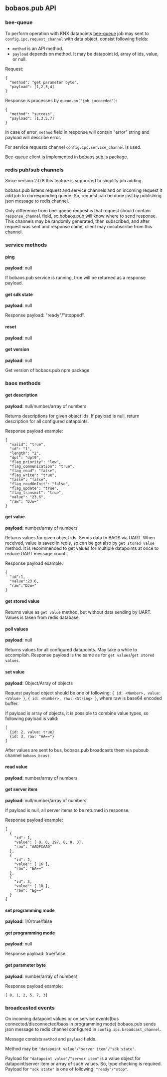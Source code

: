 ## bobaos.pub API

### bee-queue

To perform operation with KNX datapoints [bee-queue](https://github.com/bee-queue/bee-queue) job may sent to `config.ipc.request_channel` with data object, consist following fields:

* `method` is an API method.
* `payload` depends on method. It may be datapoint id, array of ids, value, or null.

Request:

```
{
  "method": "get parameter byte",
  "payload": [1,2,3,4]
}
```

Response is processes by `queue.on("job succeeded")`:

```
{
  "method": "success",
  "payload": [1,3,5,7]
}
```

In case of error, `method` field in response will contain "error" string and payload will describe error.

For service requests channel `config.ipc.service_channel` is used.

Bee-queue client is implemented in [bobaos.sub](https://github.com/bobaoskit/bobaos.sub) js package.

### redis pub/sub channels

Since version 2.0.8 this feature is supported to simplify job adding.

bobaos.pub listens request and service channels and on incoming request it add job to corresponding queue. So, request can be done just by publishing json message to redis channel.

Only difference from bee-queue request is that request should contain `response_channel` field, so bobaos.pub will know where to send response. This channels may be randomly generated, then subscribed, and after request was sent and response came, client may unsubscribe from this channel.

### service methods

#### ping

**payload**: null

If bobaos.pub service is running, true will be returned as a response payload.

#### get sdk state

**payload**: null

Response payload: "ready"/"stopped".

#### reset

**payload**: null

#### get version

**payload**: null

Get version of bobaos.pub npm package.

### baos methods

#### get description

**payload**: null/number/array of numbers

Returns descriptions for given object ids. If payload is null, return description for all configured datapoints.

Response payload example: 

```text
{
  "valid": "true",
  "id": "1",
  "length": "2",
  "dpt": "dpt9",
  "flag_priority": "low",
  "flag_communication": "true",
  "flag_read": "false",
  "flag_write": "true",
  "false": "false",
  "flag_readOnInit": "false",
  "flag_update": "true",
  "flag_transmit": "true",
  "value": "23.6",
  "raw": "DJw="
}
```

#### get value

**payload**: number/array of numbers

Returns values for given object ids. Sends data to BAOS via UART. When received, value is saved in redis, so can be got also by `get stored value` method. It is recommended to get values for multiple datapoints at once to reduce UART message count.

Response payload example:

```text
{
  "id":1,
  "value":23.6,
  "raw":"DJw="
}
```

#### get stored value

Returns value as `get value` method, but without data sending by UART. Values is taken from redis database.

#### poll values

**payload**: null

Returns values for all configured datapoints.  May take a while to accomplish. Response payload is the same as for `get values`/`get stored values`.

#### set value

**payload**: Object/Array of objects

Request payload object should be one of following: `{ id: <Number>, value: <Value> }`, `{ id: <Number>, raw: <String> }`, where raw is base64 encoded buffer. 

If payload is array of objects, it is possible to combine value types, so following payload is valid:

```text
[
  {id: 2, value: true}
  {id: 3, raw: "AA=="}
]
```

After values are sent to bus, bobaos.pub broadcasts them via pubsub channel `bobaos_bcast`.

#### read value

**payload**: number/array of numbers

#### get server item

**payload**: null/number/array of numbers

If payload is null, all server items to be returned in response.

Response payload example:

```text
[
  {
    "id": 1,
    "value": [ 0, 0, 197, 8, 0, 3],
    "raw": "AADFCAAD"
  },
  {
    "id": 2,
    "value": [ 16 ],
    "raw": "EA=="
  },
  {
    "id": 3,
    "value": [ 18 ],
    "raw": "Eg=="
  }
]
```

#### set programming mode

**payload**: 1/0/true/false

#### get programming mode

**payload**: null

Response payload: true/false

#### get parameter byte

**payload**: number/array of numbers

Response payload example: 

```text
[ 0, 1, 2, 5, 7, 3]
```

### broadcasted events

On incoming datapoint values or on service events(bus connected/disconnected/baos in programming mode) bobaos.pub sends json message to redis channel configured in `config.ipc.broadcast_channel`.

Message consists `method` and `payload` fields. 

Method may be `"datapoint value"/"server item"/"sdk state"`.

Payload for `"datapoint value"/"server item"` is a value object for datapoint/server item or array of such values. So, type checking is required. Payload for `"sdk state"` is one of following: `"ready"/"stop"`.

